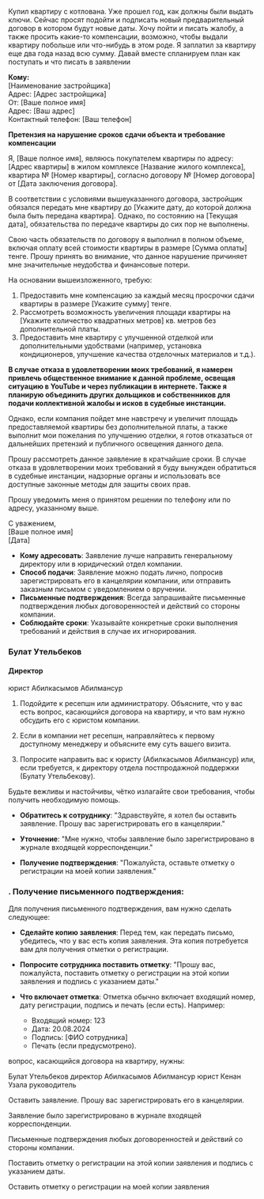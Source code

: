 Купил квартиру с котлована. Уже прошел год, как должны были выдать ключи. Сейчас просят подойти и подписать новый предварительный договор в котором будут новые даты. Хочу пойти и писать жалобу, а также просить какие-то компенсации, возможно, чтобы выдали квартиру побольше или что-нибудь в этом роде. Я заплатил за квартиру еще два года назад всю сумму. Давай вместе спланируем план как поступать и что писать в заявлении


**Кому:**  
[Наименование застройщика]  
Адрес: [Адрес застройщика]  
От: [Ваше полное имя]  
Адрес: [Ваш адрес]  
Контактный телефон: [Ваш телефон]

**Претензия на нарушение сроков сдачи объекта и требование компенсации**

Я, [Ваше полное имя], являюсь покупателем квартиры по адресу: [Адрес квартиры] в жилом комплексе [Название жилого комплекса], квартира № [Номер квартиры], согласно договору № [Номер договора] от [Дата заключения договора].

В соответствии с условиями вышеуказанного договора, застройщик обязался передать мне квартиру до [Укажите дату, до которой должна была быть передана квартира]. Однако, по состоянию на [Текущая дата], обязательства по передаче квартиры до сих пор не выполнены.

Свою часть обязательств по договору я выполнил в полном объеме, включая оплату всей стоимости квартиры в размере [Сумма оплаты] тенге. Прошу принять во внимание, что данное нарушение причиняет мне значительные неудобства и финансовые потери.

На основании вышеизложенного, требую:

1. Предоставить мне компенсацию за каждый месяц просрочки сдачи квартиры в размере [Укажите сумму] тенге.
2. Рассмотреть возможность увеличения площади квартиры на [Укажите количество квадратных метров] кв. метров без дополнительной платы.
3. Предоставить мне квартиру с улучшенной отделкой или дополнительными удобствами (например, установка кондиционеров, улучшение качества отделочных материалов и т.д.).

**В случае отказа в удовлетворении моих требований, я намерен привлечь общественное внимание к данной проблеме, освещая ситуацию в YouTube и через публикации в интернете. Также я планирую объединить других дольщиков и собственников для подачи коллективной жалобы и исков в судебные инстанции.**

Однако, если компания пойдет мне навстречу и увеличит площадь предоставляемой квартиры без дополнительной платы, а также выполнит мои пожелания по улучшению отделки, я готов отказаться от дальнейших претензий и публичного освещения данного дела.

Прошу рассмотреть данное заявление в кратчайшие сроки. В случае отказа в удовлетворении моих требований я буду вынужден обратиться в судебные инстанции, надзорные органы и использовать все доступные законные методы для защиты своих прав.

Прошу уведомить меня о принятом решении по телефону или по адресу, указанному выше.

С уважением,  
[Ваше полное имя]  
[Дата]




- **Кому адресовать**: Заявление лучше направить генеральному директору или в юридический отдел компании.
- **Способ подачи**: Заявление можно подать лично, попросив зарегистрировать его в канцелярии компании, или отправить заказным письмом с уведомлением о вручении.
- **Письменные подтверждения**: Всегда запрашивайте письменные подтверждения любых договоренностей и действий со стороны компании.
- **Соблюдайте сроки**: Указывайте конкретные сроки выполнения требований и действия в случае их игнорирования.
### Булат Утельбеков

#### Директор


юрист  Абилкасымов Абилмансур

1. Подойдите к ресепшн или администратору. Объясните, что у вас есть вопрос, касающийся договора на квартиру, и что вам нужно обсудить его с юристом компании.
    
2. Если в компании нет ресепшн, направляйтесь к первому доступному менеджеру и объясните ему суть вашего визита.
    
3. Попросите направить вас к юристу (Абилкасымов Абилмансур) или, если требуется, к директору отдела постпродажной поддержки (Булату Утельбекову).
    

Будьте вежливы и настойчивы, чётко излагайте свои требования, чтобы получить необходимую помощь.

- **Обратитесь к сотруднику**: "Здравствуйте, я хотел бы оставить заявление. Прошу вас зарегистрировать его в канцелярии."
    
- **Уточнение**: "Мне нужно, чтобы заявление было зарегистрировано в журнале входящей корреспонденции."
    
- **Получение подтверждения**: "Пожалуйста, оставьте отметку о регистрации на моей копии заявления."


### . **Получение письменного подтверждения**:

Для получения письменного подтверждения, вам нужно сделать следующее:

- **Сделайте копию заявления**: Перед тем, как передать письмо, убедитесь, что у вас есть копия заявления. Эта копия потребуется вам для получения отметки о регистрации.
    
- **Попросите сотрудника поставить отметку**: "Прошу вас, пожалуйста, поставить отметку о регистрации на этой копии заявления и подпись с указанием даты."
    
- **Что включает отметка**: Отметка обычно включает входящий номер, дату регистрации, подпись и печать (если есть). Например:
    
    - Входящий номер: 123
    - Дата: 20.08.2024
    - Подпись: [ФИО сотрудника]
    - Печать (если предусмотрено).



вопрос, касающийся договора на квартиру, нужны:

Булат Утельбеков директор
Абилкасымов Абилмансур юрист
Кенан Узала руководитель

Оставить заявление. Прошу вас зарегистрировать его в канцелярии.

Заявление было зарегистрировано в журнале входящей корреспонденции.

Письменные подтверждения любых договоренностей и действий со стороны компании.

Поставить отметку о регистрации на этой копии заявления и подпись с указанием даты.

Оставить отметку о регистрации на моей копии заявления


